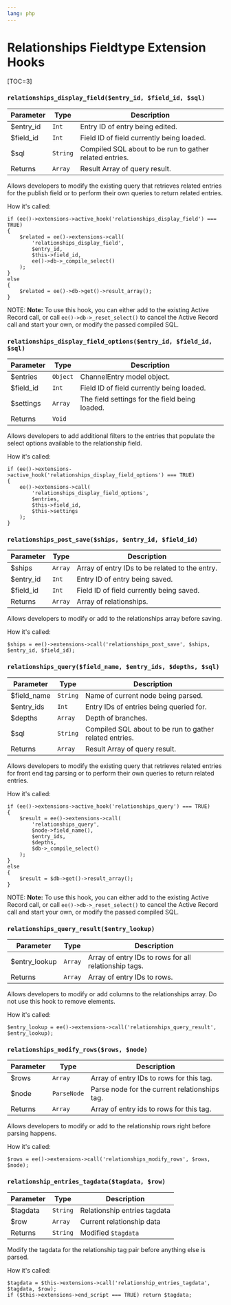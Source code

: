 ```yaml
---
lang: php
---
```


<!--
    This source file is part of the open source project
    ExpressionEngine User Guide (https://github.com/ExpressionEngine/ExpressionEngine-User-Guide)

    @link      https://expressionengine.com/
    @copyright Copyright (c) 2003-2020, Packet Tide, LLC (https://www.packettide.com)
    @license   https://expressionengine.com/license Licensed under Apache License, Version 2.0
-->

# Relationships Fieldtype Extension Hooks

[TOC=3]

### `relationships_display_field($entry_id, $field_id, $sql)`

| Parameter  | Type     | Description                                             |
| ---------- | -------- | ------------------------------------------------------- |
| \$entry_id | `Int`    | Entry ID of entry being edited.                         |
| \$field_id | `Int`    | Field ID of field currently being loaded.               |
| \$sql      | `String` | Compiled SQL about to be run to gather related entries. |
| Returns    | `Array`  | Result Array of query result.                           |

Allows developers to modify the existing query that retrieves related entries for the publish field or to perform their own queries to return related entries.

How it's called:

    if (ee()->extensions->active_hook('relationships_display_field') === TRUE)
    {
        $related = ee()->extensions->call(
            'relationships_display_field',
            $entry_id,
            $this->field_id,
            ee()->db->_compile_select()
        );
    }
    else
    {
        $related = ee()->db->get()->result_array();
    }

NOTE: **Note:** To use this hook, you can either add to the existing Active Record call, or call `ee()->db->_reset_select()` to cancel the Active Record call and start your own, or modify the passed compiled SQL.

### `relationships_display_field_options($entry_id, $field_id, $sql)`

| Parameter  | Type     | Description                                    |
| ---------- | -------- | ---------------------------------------------- |
| \$entries  | `Object` | ChannelEntry model object.                     |
| \$field_id | `Int`    | Field ID of field currently being loaded.      |
| \$settings | `Array`  | The field settings for the field being loaded. |
| Returns    | `Void`   |                                                |

Allows developers to add additional filters to the entries that populate the select options available to the relationship field.

How it's called:

    if (ee()->extensions->active_hook('relationships_display_field_options') === TRUE)
    {
        ee()->extensions->call(
            'relationships_display_field_options',
            $entries,
            $this->field_id,
            $this->settings
        );
    }

### `relationships_post_save($ships, $entry_id, $field_id)`

| Parameter  | Type    | Description                                    |
| ---------- | ------- | ---------------------------------------------- |
| \$ships    | `Array` | Array of entry IDs to be related to the entry. |
| \$entry_id | `Int`   | Entry ID of entry being saved.                 |
| \$field_id | `Int`   | Field ID of field currently being saved.       |
| Returns    | `Array` | Array of relationships.                        |

Allows developers to modify or add to the relationships array before saving.

How it's called:

    $ships = ee()->extensions->call('relationships_post_save', $ships, $entry_id, $field_id);

### `relationships_query($field_name, $entry_ids, $depths, $sql)`

| Parameter    | Type     | Description                                             |
| ------------ | -------- | ------------------------------------------------------- |
| \$field_name | `String` | Name of current node being parsed.                      |
| \$entry_ids  | `Int`    | Entry IDs of entries being queried for.                 |
| \$depths     | `Array`  | Depth of branches.                                      |
| \$sql        | `String` | Compiled SQL about to be run to gather related entries. |
| Returns      | `Array`  | Result Array of query result.                           |

Allows developers to modify the existing query that retrieves related entries for front end tag parsing or to perform their own queries to return related entries.

How it's called:

    if (ee()->extensions->active_hook('relationships_query') === TRUE)
    {
        $result = ee()->extensions->call(
            'relationships_query',
            $node->field_name(),
            $entry_ids,
            $depths,
            $db->_compile_select()
        );
    }
    else
    {
        $result = $db->get()->result_array();
    }

NOTE: **Note:** To use this hook, you can either add to the existing Active Record call, or call `ee()->db->_reset_select()` to cancel the Active Record call and start your own, or modify the passed compiled SQL.

### `relationships_query_result($entry_lookup)`

| Parameter      | Type    | Description                                           |
| -------------- | ------- | ----------------------------------------------------- |
| \$entry_lookup | `Array` | Array of entry IDs to rows for all relationship tags. |
| Returns        | `Array` | Array of entry IDs to rows.                           |

Allows developers to modify or add columns to the relationships array. Do not use this hook to remove elements.

How it's called:

    $entry_lookup = ee()->extensions->call('relationships_query_result', $entry_lookup);

### `relationships_modify_rows($rows, $node)`

| Parameter | Type        | Description                                   |
| --------- | ----------- | --------------------------------------------- |
| \$rows    | `Array`     | Array of entry IDs to rows for this tag.      |
| \$node    | `ParseNode` | Parse node for the current relationships tag. |
| Returns   | `Array`     | Array of entry ids to rows for this tag.      |

Allows developers to modify or add to the relationship rows right before parsing happens.

How it's called:

    $rows = ee()->extensions->call('relationships_modify_rows', $rows, $node);

### `relationship_entries_tagdata($tagdata, $row)`

| Parameter | Type     | Description                  |
| --------- | -------- | ---------------------------- |
| \$tagdata | `String` | Relationship entries tagdata |
| \$row     | `Array`  | Current relationship data    |
| Returns   | `String` | Modified `$tagdata`          |

Modify the tagdata for the relationship tag pair before anything else is parsed.

How it's called:

    $tagdata = $this->extensions->call('relationship_entries_tagdata', $tagdata, $row);
    if ($this->extensions->end_script === TRUE) return $tagdata;
